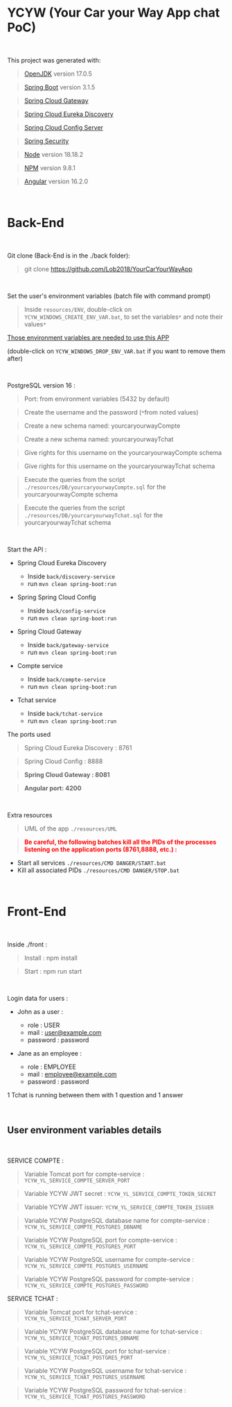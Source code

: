 # YCYW (Your Car your Way App chat PoC)

</br>

This project was generated with:

> [OpenJDK](https://openjdk.org/projects/jdk/17/) version 17.0.5

> [Spring Boot](https://spring.io/projects/spring-boot) version 3.1.5

> [Spring Cloud Gateway](https://spring.io/projects/spring-cloud-gateway)

> [Spring Cloud Eureka Discovery](https://spring.io/projects/spring-cloud-netflix)

> [Spring Cloud Config Server](https://spring.io/projects/spring-cloud-config)

> [Spring Security](https://spring.io/projects/spring-security)

> [Node](https://nodejs.org/docs/v18.18.2/api/) version 18.18.2

> [NPM](https://docs.npmjs.com/cli/v9/commands/npm?v=true) version 9.8.1

> [Angular](https://github.com/angular/angular/tree/16.2.0) version 16.2.0

</br>

# Back-End

</br>

Git clone (Back-End is in the ./back folder):

> git clone https://github.com/Lob2018/YourCarYourWayApp

</br>

Set the user's environment variables (batch file with command prompt)

> Inside `resources/ENV`, double-click on `YCYW_WINDOWS_CREATE_ENV_VAR.bat`, to set the variables`*` and note their values`*`

[Those environment variables are needed to use this APP](#user-environment-variables-details)

(double-click on `YCYW_WINDOWS_DROP_ENV_VAR.bat` if you want to remove them after)

</br>

PostgreSQL version 16 :

> Port: from environment variables (5432 by default)

> Create the username and the password (`*`from noted values)

> Create a new schema named: yourcaryourwayCompte

> Create a new schema named: yourcaryourwayTchat

> Give rights for this username on the yourcaryourwayCompte schema

> Give rights for this username on the yourcaryourwayTchat schema

> Execute the queries from the script `./resources/DB/yourcaryourwayCompte.sql` for the yourcaryourwayCompte schema

> Execute the queries from the script `./resources/DB/yourcaryourwayTchat.sql` for the yourcaryourwayTchat schema

</br>

Start the API :

* Spring Cloud Eureka Discovery
  * Inside `back/discovery-service` 
  * run `mvn clean spring-boot:run`

* Spring Spring Cloud Config
  * Inside `back/config-service` 
  * run `mvn clean spring-boot:run`

* Spring Cloud Gateway
  * Inside `back/gateway-service` 
  * run `mvn clean spring-boot:run`

* Compte service
  * Inside `back/compte-service` 
  * run `mvn clean spring-boot:run`

* Tchat service
  * Inside `back/tchat-service` 
  * run `mvn clean spring-boot:run`

The ports used

> Spring Cloud Eureka Discovery : 8761

> Spring Cloud Config : 8888

> **Spring Cloud Gateway : 8081**

> **Angular port: 4200**

</br>

Extra resources

> UML of the app `./resources/UML`

>**<span style="color:red;">Be careful, the following batches kill all the PIDs of the processes listening on the application ports (8761,8888, etc.) :</span>**

* Start all services `./resources/CMD DANGER/START.bat`
* Kill all associated PIDs `./resources/CMD DANGER/STOP.bat`

</br>

# Front-End

</br>

Inside ./front :

> Install : npm install

> Start : npm run start

</br>

Login data for users :

* John as a user :
  * role : USER
  * mail : <user@example.com>  
  * password : password

* Jane as an employee :
  * role : EMPLOYEE
  * mail : <employee@example.com>
  * password : password

1 Tchat is running between them with 1 question and 1 answer

</br>

## User environment variables details

</br>

SERVICE COMPTE :

> Variable Tomcat port for compte-service : `YCYW_YL_SERVICE_COMPTE_SERVER_PORT`

> Variable YCYW JWT secret : `YCYW_YL_SERVICE_COMPTE_TOKEN_SECRET`

> Variable YCYW JWT issuer: `YCYW_YL_SERVICE_COMPTE_TOKEN_ISSUER`

> Variable  YCYW PostgreSQL database name for compte-service : `YCYW_YL_SERVICE_COMPTE_POSTGRES_DBNAME`

> Variable YCYW PostgreSQL port for compte-service : `YCYW_YL_SERVICE_COMPTE_POSTGRES_PORT`

> Variable YCYW PostgreSQL username for compte-service : `YCYW_YL_SERVICE_COMPTE_POSTGRES_USERNAME`

> Variable YCYW PostgreSQL password for compte-service : `YCYW_YL_SERVICE_COMPTE_POSTGRES_PASSWORD`

SERVICE TCHAT :

> Variable Tomcat port for tchat-service : `YCYW_YL_SERVICE_TCHAT_SERVER_PORT`

> Variable YCYW PostgreSQL database name for tchat-service : `YCYW_YL_SERVICE_TCHAT_POSTGRES_DBNAME`

> Variable YCYW PostgreSQL port for tchat-service : `YCYW_YL_SERVICE_TCHAT_POSTGRES_PORT`

> Variable YCYW PostgreSQL username for tchat-service : `YCYW_YL_SERVICE_TCHAT_POSTGRES_USERNAME`

> Variable YCYW PostgreSQL password for tchat-service :  `YCYW_YL_SERVICE_TCHAT_POSTGRES_PASSWORD`

</br>
